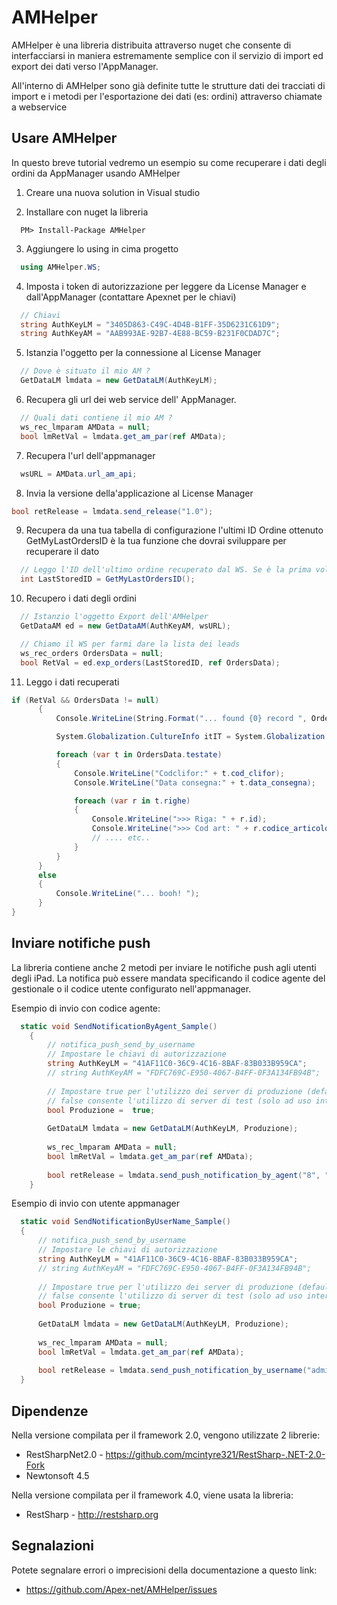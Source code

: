 AMHelper
===
AMHelper è una libreria distribuita attraverso nuget che consente di interfacciarsi
in maniera estremamente semplice con il servizio di import ed export dei dati verso
l'AppManager.

All'interno di AMHelper sono già definite tutte le strutture dati dei tracciati di import
e i metodi per l'esportazione dei dati (es: ordini) attraverso chiamate a webservice


Usare AMHelper
---
In questo breve tutorial vedremo un esempio su come recuperare i dati degli ordini da AppManager usando AMHelper

1. Creare una nuova solution in Visual studio

2. Installare con nuget la libreria
  ```
    PM> Install-Package AMHelper
  ```

3. Aggiungere lo using in cima progetto
  ```c#
    using AMHelper.WS;
  ```

4. Imposta i token di autorizzazione per leggere da License Manager e dall'AppManager (contattare Apexnet per le chiavi)
  ```c#
    // Chiavi
    string AuthKeyLM = "3405D863-C49C-4D4B-B1FF-35D6231C61D9";
    string AuthKeyAM = "AAB993AE-92B7-4E88-BC59-B231F0CDAD7C";
  ```

5. Istanzia l'oggetto per la connessione al License Manager
  ```c#
    // Dove è situato il mio AM ?
    GetDataLM lmdata = new GetDataLM(AuthKeyLM);
  ```

6. Recupera gli url dei web service dell' AppManager.
  ```c#
    // Quali dati contiene il mio AM ?
    ws_rec_lmparam AMData = null;
    bool lmRetVal = lmdata.get_am_par(ref AMData);
  ```
  
7. Recupera l'url dell'appmanager
  ```c#
    wsURL = AMData.url_am_api;
  ```

8. Invia la versione della'applicazione al License Manager
  ```c#
  bool retRelease = lmdata.send_release("1.0");
  ```
  
9. Recupera da una tua tabella di configurazione l'ultimi ID Ordine ottenuto
  GetMyLastOrdersID è la tua funzione che dovrai sviluppare per recuperare il dato
  ```c#
    // Leggo l'ID dell'ultimo ordine recuperato dal WS. Se è la prima volta tornerà 0 (zero)
    int LastStoredID = GetMyLastOrdersID();
  ```

10. Recupero i dati degli ordini
  ```c#
    // Istanzio l'oggetto Export dell'AMHelper
    GetDataAM ed = new GetDataAM(AuthKeyAM, wsURL);
  
    // Chiamo il WS per farmi dare la lista dei leads
    ws_rec_orders OrdersData = null;
    bool RetVal = ed.exp_orders(LastStoredID, ref OrdersData);
  ```

11. Leggo i dati recuperati
  ```c#
  if (RetVal && OrdersData != null)
        {
            Console.WriteLine(String.Format("... found {0} record ", OrdersData.testate.Count.ToString()));
  
            System.Globalization.CultureInfo itIT = System.Globalization.CultureInfo.CreateSpecificCulture("it-IT");
  
            foreach (var t in OrdersData.testate)
            {
                Console.WriteLine("Codclifor:" + t.cod_clifor);
                Console.WriteLine("Data consegna:" + t.data_consegna);
  
                foreach (var r in t.righe)
                {
                    Console.WriteLine(">>> Riga: " + r.id);
                    Console.WriteLine(">>> Cod art: " + r.codice_articolo);
                    // .... etc..
                }
            }
        }
        else
        {
            Console.WriteLine("... booh! ");
        }
  }
  ```

Inviare notifiche push
---
La libreria contiene anche 2 metodi per inviare le notifiche push agli utenti degli iPad.
La notifica può essere mandata specificando il codice agente del gestionale o il codice utente configurato nell'appmanager.

Esempio di invio con codice agente:

```c#
  static void SendNotificationByAgent_Sample()
    {
        // notifica_push_send_by_username
        // Impostare le chiavi di autorizzazione
        string AuthKeyLM = "41AF11C0-36C9-4C16-8BAF-83B033B959CA";
        // string AuthKeyAM = "FDFC769C-E950-4067-B4FF-0F3A134FB94B";
  
        // Impostare true per l'utilizzo dei server di produzione (default)
        // false consente l'utilizzo di server di test (solo ad uso interno)
        bool Produzione =  true;
  
        GetDataLM lmdata = new GetDataLM(AuthKeyLM, Produzione);
  
        ws_rec_lmparam AMData = null;
        bool lmRetVal = lmdata.get_am_par(ref AMData);
  
        bool retRelease = lmdata.send_push_notification_by_agent("8", "Test");
    }
```
Esempio di invio con utente appmanager

```c#
  static void SendNotificationByUserName_Sample()
  {
      // notifica_push_send_by_username
      // Impostare le chiavi di autorizzazione
      string AuthKeyLM = "41AF11C0-36C9-4C16-8BAF-83B033B959CA";
      // string AuthKeyAM = "FDFC769C-E950-4067-B4FF-0F3A134FB94B";
  
      // Impostare true per l'utilizzo dei server di produzione (default)
      // false consente l'utilizzo di server di test (solo ad uso interno)
      bool Produzione = true;
  
      GetDataLM lmdata = new GetDataLM(AuthKeyLM, Produzione);
  
      ws_rec_lmparam AMData = null;
      bool lmRetVal = lmdata.get_am_par(ref AMData);
  
      bool retRelease = lmdata.send_push_notification_by_username("admin", "Test");
  }
```


Dipendenze
---
Nella versione compilata per il framework 2.0, vengono utilizzate 2 librerie:

* RestSharpNet2.0 - https://github.com/mcintyre321/RestSharp-.NET-2.0-Fork
* Newtonsoft 4.5

Nella versione compilata per il framework 4.0, viene usata la libreria:

* RestSharp - http://restsharp.org

Segnalazioni
---
Potete segnalare errori o imprecisioni della documentazione a questo link:

* https://github.com/Apex-net/AMHelper/issues
